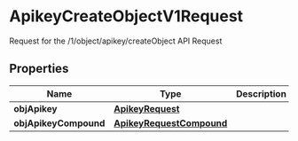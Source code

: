 

# ApikeyCreateObjectV1Request

Request for the /1/object/apikey/createObject API Request
## Properties

Name | Type | Description | Notes
------------ | ------------- | ------------- | -------------
**objApikey** | [**ApikeyRequest**](ApikeyRequest.md) |  |  [optional]
**objApikeyCompound** | [**ApikeyRequestCompound**](ApikeyRequestCompound.md) |  |  [optional]



